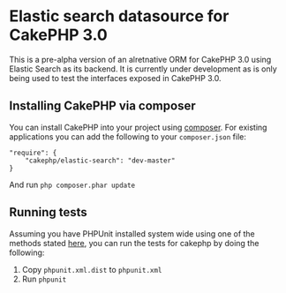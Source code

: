 # Elastic search datasource for CakePHP 3.0

This is a pre-alpha version of an alretnative ORM for CakePHP 3.0 using Elastic Search
as its backend. It is currently under development as is only being used to test the
interfaces exposed in CakePHP 3.0.

## Installing CakePHP via composer

You can install CakePHP into your project using
[composer](http://getcomposer.org). For existing applications you can add the
following to your `composer.json` file:

	"require": {
		"cakephp/elastic-search": "dev-master"
	}

And run `php composer.phar update`

## Running tests

Assuming you have PHPUnit installed system wide using one of the methods stated
[here](http://phpunit.de/manual/current/en/installation.html), you can run the
tests for cakephp by doing the following:

1. Copy `phpunit.xml.dist` to `phpunit.xml`
3. Run `phpunit`
